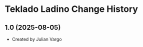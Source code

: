 Teklado Ladino Change History
====================

1.0 (2025-08-05)
----------------
* Created by Julian Vargo

